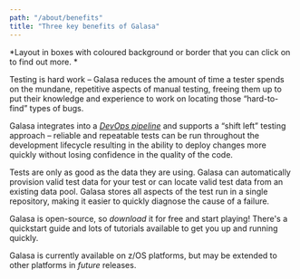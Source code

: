```yaml
---
path: "/about/benefits"
title: "Three key benefits of Galasa"
---
```

*Layout in boxes with coloured background or border that you can click on to find out more. *

Testing is hard work – Galasa reduces the amount of time a tester spends on the mundane, repetitive aspects of manual testing, freeing them up to put their knowledge and experience to work on locating those “hard-to-find” types of bugs.

Galasa integrates into a _[DevOps pipeline](/about/devops)_ and supports a “shift left” testing approach – reliable and repeatable tests can be run throughout the development lifecycle resulting in the ability to deploy changes more quickly without losing confidence in the quality of the code.

Tests are only as good as the data they are using. Galasa can automatically provision valid test data for your test or can locate valid test data from an existing data pool. Galasa stores all aspects of the test run in a single repository, making it easier to quickly diagnose the cause of a failure. 

Galasa is open-source, so *download* it for free and start playing! There's a quickstart guide and lots of tutorials available to get you up and running quickly. 

Galasa is currently available on z/OS platforms, but may be extended to other platforms in *future* releases. 

